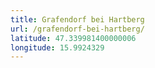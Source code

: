 ```yaml
---
title: Grafendorf bei Hartberg
url: /grafendorf-bei-hartberg/
latitude: 47.339981400000006
longitude: 15.9924329
---
```

